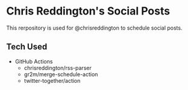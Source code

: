 # Chris Reddington's Social Posts

This rerpository is used for @chrisreddington to schedule social posts.

## Tech Used

- GitHub Actions
  - chrisreddington/rss-parser
  - gr2m/merge-schedule-action
  - twitter-together/action
